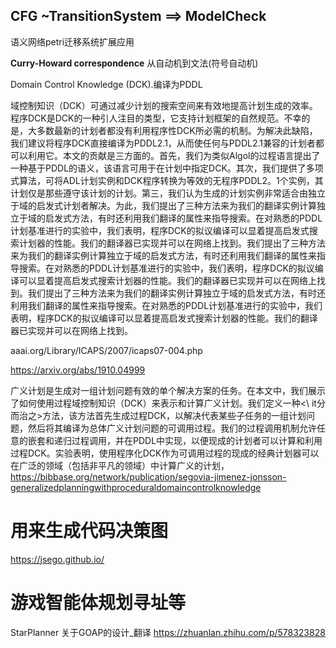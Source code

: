 ## CFG ~TransitionSystem ==> ModelCheck

 语义网络petri迁移系统扩展应用

**Curry-Howard correspondence** 从自动机到文法(符号自动机)

 Domain Control Knowledge (DCK).编译为PDDL

域控制知识（DCK）可通过减少计划的搜索空间来有效地提高计划生成的效率。程序DCK是DCK的一种引人注目的类型，它支持计划框架的自然规范。不幸的是，大多数最新的计划者都没有利用程序性DCK所必需的机制。为解决此缺陷，我们建议将程序DCK直接编译为PDDL2.1，从而使任何与PDDL2.1兼容的计划者都可以利用它。本文的贡献是三方面的。首先，我们为类似Algol的过程语言提出了一种基于PDDL的语义，该语言可用于在计划中指定DCK。其次，我们提供了多项式算法，可将ADL计划实例和DCK程序转换为等效的无程序PDDL2。1个实例，其计划仅是那些遵守该计划的计划。第三，我们认为生成的计划实例非常适合由独立于域的启发式计划者解决。为此，我们提出了三种方法来为我们的翻译实例计算独立于域的启发式方法，有时还利用我们翻译的属性来指导搜索。在对熟悉的PDDL计划基准进行的实验中，我们表明，程序DCK的拟议编译可以显着提高启发式搜索计划器的性能。我们的翻译器已实现并可以在网络上找到。我们提出了三种方法来为我们的翻译实例计算独立于域的启发式方法，有时还利用我们翻译的属性来指导搜索。在对熟悉的PDDL计划基准进行的实验中，我们表明，程序DCK的拟议编译可以显着提高启发式搜索计划器的性能。我们的翻译器已实现并可以在网络上找到。我们提出了三种方法来为我们的翻译实例计算独立于域的启发式方法，有时还利用我们翻译的属性来指导搜索。在对熟悉的PDDL计划基准进行的实验中，我们表明，程序DCK的拟议编译可以显着提高启发式搜索计划器的性能。我们的翻译器已实现并可以在网络上找到。

aaai.org/Library/ICAPS/2007/icaps07-004.php

https://arxiv.org/abs/1910.04999


广义计划是生成对一组计划问题有效的单个解决方案的任务。在本文中，我们展示了如何使用过程域控制知识（DCK）来表示和计算广义计划。我们定义一种<\ it分而治之>方法，该方法首先生成过程DCK，以解决代表某些子任务的一组计划问题，然后将其编译为总体广义计划问题的可调用过程。我们的过程调用机制允许任意的嵌套和递归过程调用，并在PDDL中实现，以便现成的计划者可以计算和利用过程DCK。实验表明，使用程序化DCK作为可调用过程的现成的经典计划器可以在广泛的领域（包括非平凡的领域）中计算广义的计划，
https://bibbase.org/network/publication/segovia-jimenez-jonsson-generalizedplanningwithproceduraldomaincontrolknowledge



# 用来生成代码决策图

https://jsego.github.io/

# 游戏智能体规划寻址等
StarPlanner 关于GOAP的设计_翻译
https://zhuanlan.zhihu.com/p/578323828









